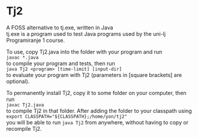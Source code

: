 # Tj2

A FOSS alternative to tj.exe, written in Java  
tj.exe is a program used to test Java programs used by the uni-lj Programiranje 1 course.  

To use, copy Tj2.java into the folder with your program and run  
`javac *.java`  
to compile your program and tests, then run  
`java Tj2 <program> [time-limit] [input-dir]`  
to evaluate your program with Tj2 (parameters in \[square brackets\] are optional).  

To permanently install Tj2, copy it to some folder on your computer, then run  
`javac Tj2.java`  
to compile Tj2 in that folder. After adding the folder to your classpath using  
`export CLASSPATH="${CLASSPATH};/home/yon/tj2"`  
you will be able to run `java Tj2` from anywhere, without having to copy or recompile Tj2.